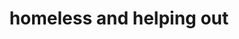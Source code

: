 ---
pid: LLP251
title: homeless and helping out
location_transcription: corner store
zipcode: '19120'
outside_phl: 
neighborhood: Logan,Olney
age: '12'
age_range: 6-13
instagram: 
image_file_name: LLP_251.jpg
proposal_transcription: A little boy comes and sit down on the side walk. A man comes
  and gives the little boy some money and walks away. The boy went and bought a lottery
  ticket. 2 weeks later he is rich, the he go back to the man and gave him money that
  he needed for his family.
topic: Family,Human Rights,Inequality
topic_summary: 0, 0, 0
type: Conceptual
keywords_other: homeless, lottery, story
credit: Jovanni Cordero ur
image_labels: 
twitter: 
facebook: 
permalink: "/monuments/llp251/"
layout: item-page
---
